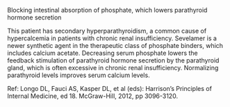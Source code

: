 Blocking intestinal absorption of phosphate, which lowers parathyroid hormone secretion

This patient has secondary hyperparathyroidism, a common cause of hypercalcemia in patients with chronic renal insufficiency. Sevelamer is a newer synthetic agent in the therapeutic class of phosphate binders, which includes calcium acetate. Decreasing serum phosphate lowers the feedback stimulation of parathyroid hormone secretion by the parathyroid gland, which is often excessive in chronic renal insufficiency. Normalizing parathyroid levels improves serum calcium levels.

Ref:  Longo DL, Fauci AS, Kasper DL, et al (eds): Harrison’s Principles of Internal Medicine, ed 18. McGraw-Hill, 2012, pp 3096-3120.